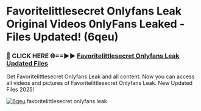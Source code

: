 # Favoritelittlesecret Onlyfans Leak Original Videos 0nlyFans Leaked - Files Updated! (6qeu)

<h3>🔴 CLICK HERE 🌐==►► <a href="https://tinyurl.com/4seja8ks" rel="nofollow">Favoritelittlesecret Onlyfans Leak Updated Files</a></h3>

Get Favoritelittlesecret Onlyfans Leak and all content. Now you can access all videos and pictures of Favoritelittlesecret Onlyfans Leak. New Updated Files 2025!

[![6qeu](https://i.imgur.com/EWjZXRe.gif)](https://tinyurl.com/4seja8ks)
favoritelittlesecret onlyfans leak